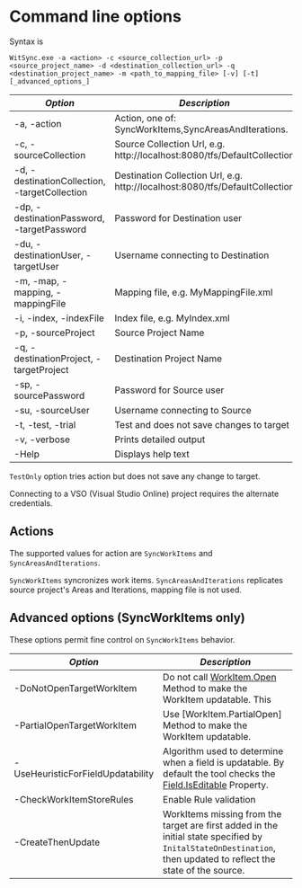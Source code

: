 # Command line options

Syntax is
```Batchfile
WitSync.exe -a <action> -c <source_collection_url> -p <source_project_name> -d <destination_collection_url> -q <destination_project_name> -m <path_to_mapping_file> [-v] [-t] [_advanced_options_]
```

_Option_                                        | _Description_
------------------------------------------------|--------------------------------
  -a, -action                                   | Action, one of: SyncWorkItems,SyncAreasAndIterations.
  -c, -sourceCollection                         | Source Collection Url, e.g. http://localhost:8080/tfs/DefaultCollection
  -d, -destinationCollection, -targetCollection | Destination Collection Url, e.g. http://localhost:8080/tfs/DefaultCollection
  -dp, -destinationPassword, -targetPassword    | Password for Destination user
  -du, -destinationUser, -targetUser            | Username connecting to Destination
  -m, -map, -mapping, -mappingFile              | Mapping file, e.g. MyMappingFile.xml
  -i, -index, -indexFile                        | Index file, e.g. MyIndex.xml
  -p, -sourceProject                            | Source Project Name
  -q, -destinationProject, -targetProject       | Destination Project Name
  -sp, -sourcePassword                          | Password for Source user
  -su, -sourceUser                              | Username connecting to Source
  -t, -test, -trial                             | Test and does not save changes to target
  -v, -verbose                                  | Prints detailed output
  -Help                                         | Displays help text

`TestOnly` option tries action but does not save any change to target.

Connecting to a VSO (Visual Studio Online) project requires the alternate credentials.


## Actions

The supported values for action are `SyncWorkItems` and `SyncAreasAndIterations`.

`SyncWorkItems` syncronizes work items.
`SyncAreasAndIterations` replicates source project's Areas and Iterations, mapping file is not used.


## Advanced options (SyncWorkItems only)

These options permit fine control on `SyncWorkItems` behavior.

_Option_                               | _Description_
---------------------------------------|--------------------------------
   -DoNotOpenTargetWorkItem            |   Do not call [WorkItem.Open](http://msdn.microsoft.com/en-us/library/microsoft.teamfoundation.workitemtracking.client.workitem.open.aspx) Method to make the WorkItem updatable. This 
   -PartialOpenTargetWorkItem          |   Use [WorkItem.PartialOpen] Method to make the WorkItem updatable.
   -UseHeuristicForFieldUpdatability   |   Algorithm used to determine when a field is updatable. By default the tool checks the [Field.IsEditable](http://msdn.microsoft.com/en-us/library/microsoft.teamfoundation.workitemtracking.client.field.iseditable.aspx) Property.
   -CheckWorkItemStoreRules            |   Enable Rule validation
   -CreateThenUpdate                   |   WorkItems missing from the target are first added in the initial state specified by `InitalStateOnDestination`, then updated to reflect the state of the source.
